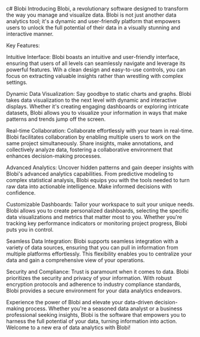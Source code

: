 c# Blobi
Introducing Blobi, a revolutionary software designed to transform the way you manage and visualize data. Blobi is not just another data analytics tool; it's a dynamic and user-friendly platform that empowers users to unlock the full potential of their data in a visually stunning and interactive manner.

Key Features:

Intuitive Interface:
Blobi boasts an intuitive and user-friendly interface, ensuring that users of all levels can seamlessly navigate and leverage its powerful features. Wih a clean design and easy-to-use controls, you can focus on extracting valuable insights rather than wrestling with complex settings.

Dynamic Data Visualization:
Say goodbye to static charts and graphs. Blobi takes data visualization to the next level with dynamic and interactive displays. Whether it's creating engaging dashboards or exploring intricate datasets, Blobi allows you to visualize your information in ways that make patterns and trends jump off the screen.

Real-time Collaboration:
Collaborate effortlessly with your team in real-time. Blobi facilitates collaboration by enabling multiple users to work on the same project simultaneously. Share insights, make annotations, and collectively analyze data, fostering a collaborative environment that enhances decision-making processes.

Advanced Analytics:
Uncover hidden patterns and gain deeper insights with Blobi's advanced analytics capabilities. From predictive modeling to complex statistical analysis, Blobi equips you with the tools needed to turn raw data into actionable intelligence. Make informed decisions with confidence.

Customizable Dashboards:
Tailor your workspace to suit your unique needs. Blobi allows you to create personalized dashboards, selecting the specific data visualizations and metrics that matter most to you. Whether you're tracking key performance indicators or monitoring project progress, Blobi puts you in control.

Seamless Data Integration:
Blobi supports seamless integration with a variety of data sources, ensuring that you can pull in information from multiple platforms effortlessly. This flexibility enables you to centralize your data and gain a comprehensive view of your operations.

Security and Compliance:
Trust is paramount when it comes to data. Blobi prioritizes the security and privacy of your information. With robust encryption protocols and adherence to industry compliance standards, Blobi provides a secure environment for your data analytics endeavors.

Experience the power of Blobi and elevate your data-driven decision-making process. Whether you're a seasoned data analyst or a business professional seeking insights, Blobi is the software that empowers you to harness the full potential of your data, turning information into action. Welcome to a new era of data analytics with Blobi!
